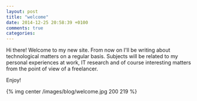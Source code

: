 ```yaml
---
layout: post
title: "welcome"
date: 2014-12-25 20:58:39 +0100
comments: true
categories:
---
```


Hi there! Welcome to my new site. From now on I'll be writing about technological matters on a regular basis. Subjects will be related to my personal experiences at work, IT research and of course interesting matters from the point of view of a freelancer.

Enjoy!

{% img center /images/blog/welcome.jpg 200 219 %}